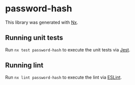 # password-hash

This library was generated with [Nx](https://nx.dev).

## Running unit tests

Run `nx test password-hash` to execute the unit tests via [Jest](https://jestjs.io).

## Running lint

Run `nx lint password-hash` to execute the lint via [ESLint](https://eslint.org/).
